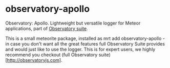 observatory-apollo
==================

Observatory: Apollo. Lightweight but versatile logger for Meteor applications, part of 
[Observatory suite](http://observatoryjs.com).

This is a small meteorite package, installed as mrt add observatory-apollo - in case you don't want all the great features 
full Observatory Suite provides and would just like to use the logger. This is for expert users, we highly recommend
you checkout (full Observatory suite)[http://observatoryjs.com].
